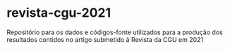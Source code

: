 # revista-cgu-2021
Repositório para os dados e códigos-fonte utilizados para a produção dos resultados contidos no artigo submetido à Revista da CGU em 2021
